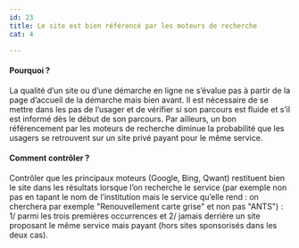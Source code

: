 ```yaml
---
id: 23
title: Le site est bien référencé par les moteurs de recherche
cat: 4

---
```


#### Pourquoi ?

La qualité d’un site ou d’une démarche en ligne ne s’évalue pas à partir de la page d’accueil de la démarche mais bien avant. Il est nécessaire de se mettre dans les pas de l’usager et de vérifier si son parcours est fluide et s’il est informé dès le début de son parcours. Par ailleurs, un bon référencement par les moteurs de recherche diminue la probabilité que les usagers se retrouvent sur un site privé payant pour le même service.

#### Comment contrôler ?

Contrôler que les principaux moteurs (Google, Bing, Qwant) restituent bien le site dans les résultats lorsque l’on recherche le service (par exemple non pas en tapant le nom de l’institution mais le service qu’elle rend : on cherchera par exemple "Renouvellement carte grise" et non pas "ANTS") : 1/ parmi les trois premières occurrences et 2/ jamais derrière un site proposant le même service mais payant (hors sites sponsorisés dans les deux cas).
